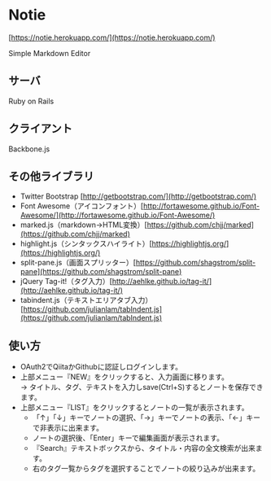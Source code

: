 # Notie
[https://notie.herokuapp.com/](https://notie.herokuapp.com/)

Simple Markdown Editor


## サーバ

Ruby on Rails

## クライアント

Backbone.js

## その他ライブラリ

* Twitter Bootstrap [http://getbootstrap.com/](http://getbootstrap.com/)
* Font Awesome（アイコンフォント）[http://fortawesome.github.io/Font-Awesome/](http://fortawesome.github.io/Font-Awesome/)
* marked.js（markdown→HTML変換）[https://github.com/chjj/marked](https://github.com/chjj/marked)
* highlight.js（シンタックスハイライト）[https://highlightjs.org/](https://highlightjs.org/)
* split-pane.js（画面スプリッター）[https://github.com/shagstrom/split-pane](https://github.com/shagstrom/split-pane)
* jQuery Tag-it!（タグ入力）[http://aehlke.github.io/tag-it/](http://aehlke.github.io/tag-it/)
* tabindent.js（テキストエリアタブ入力）[https://github.com/julianlam/tabIndent.js](https://github.com/julianlam/tabIndent.js)

## 使い方

* OAuth2でQiitaかGithubに認証しログインします。
* 上部メニュー『NEW』をクリックすると、入力画面に移ります。  
→ タイトル、タグ、テキストを入力しsave(Ctrl+S)するとノートを保存できます。
* 上部メニュー『LIST』をクリックするとノートの一覧が表示されます。
    * 「↑」「↓」キーでノートの選択、「→」キーでノートの表示、「←」キーで非表示に出来ます。  
    * ノートの選択後、「Enter」キーで編集画面が表示されます。  
    * 『Search』テキストボックスから、タイトル・内容の全文検索が出来ます。
    * 右のタグ一覧からタグを選択することでノートの絞り込みが出来ます。

